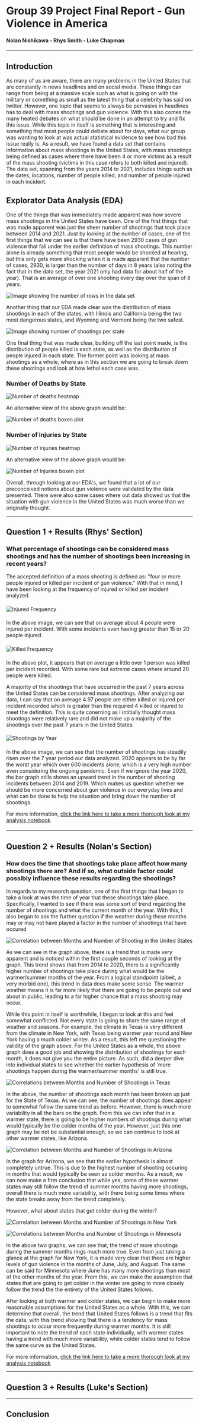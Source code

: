 # Group 39 Project Final Report - Gun Violence in America
#### Nolan Nishikawa - Rhys Smith - Luke Chapman

---
## Introduction
As many of us are aware, there are many problems in the United States that are constantly in news headlines and on social media. These things can range from being at a massive scale such as what is going on with the military or something as small as the latest thing that a celebrity has said on twitter. However, one topic that seems to always be pervasive in headlines has to deal with mass shootings and gun violence. With this also comes the many heated debates on what should be done in an attempt to try and fix this issue. While this topic in itself is something that is interesting and something that most people could debate about for days, what our group was wanting to look at was actual statistical evidence to see how bad this issue really is. As a result, we have found a data set that contains information about mass shootings in the United States, with mass shootings being defined as cases where there have been 4 or more victims as a result of the mass shooting (victims in this case refers to both killed and injured). The data set, spanning from the years 2014 to 2021, includes things such as the dates, locations, number of people killed, and number of people injured in each incident. 

## Explorator Data Analysis (EDA)
One of the things that was immediately made apparent was how severe mass shootings in the United States have been. One of the first things that was made apparent was just the sheer number of shootings that took place between 2014 and 2021. Just by looking at the number of cases, one of the first things that we can see is that there have been 2930 cases of gun violence that fall under the earlier definition of mass shootings. This number alone is already something that most people would be shocked at hearing, but this only gets more shocking when it is made apparent that the number of cases, 2930, is larger than the number of days in 8 years (also noting the fact that in the data set, the year 2021 only had data for about half of the year). That is an average of over one shooting every day over the span of 8 years. 

![Image showing the number of rows in the data set](images/NumberOfRows.png)

Another thing that our EDA made clear was the distribution of mass shootings in each of the states, with Illinois and California being the two most dangerous states, and Wyoming and Vermont being the two safest.

![Image showing number of shootings per state](images/NumberPerStateBar.png)

One final thing that was made clear, building off the last point made, is the distribution of people killed is each state, as well as the distribution of people injured in each state. The former point was looking at mass shootings as a whole, where as in this section we are going to break down these shootings and look at how lethal each case was.

### Number of Deaths by State

![Number of deaths heatmap](images/NumberOfDeathsHeatmap.png)

An alternative view of the above graph would be:

![Number of deaths boxen plot](images/NumberKilledBoxen.png)

### Number of Injuries by State

![Number of injuries heatmap](images/NumberOfInjuredHeatmap.png)

An alternative view of the above graph would be:

![Number of Injuries boxen plot](images/NumberInjuredBoxen.png)



Overall, through looking at our EDA's, we found that a lot of our preconceived notions about gun violence were validated by the data presented. There were also some cases where out data showed us that the situation with gun violence in the United States was much worse than we originally thought.

---

## Question 1 + Results (Rhys' Section)
### What percentage of shootings can be considered mass shootings and has the number of shootings been increasing in recent years?
The accepted definition of a mass shooting is defined as: "four or more people injured or killed per incident of gun violence." With that in mind, I have been looking at the frequency of injured or killed per incident analyzed. 
####
![Injured Frequency](images/injured_frequency_rhys.png)
####
In the above image, we can see that on average about 4 people were injured per incident. With some incidents even having greater than 15 or 20 people injured. 
####
![Killed Frequency](images/killed_frequency_rhys.png)
####
In the above plot, it appears that on average a little over 1 person was killed per incident recorded. With some rare but extreme cases where around 20 people were killed.

A majority of the shootings that have occurred in the past 7 years across the United States can be considered mass shootings. After analyzing our data, I can say that on average 4.97 people are either killed or injured per incident recorded which is greater than the required 4 killed or injured to meet the definition. This is quite conerning as I intitially thought mass shootings were relatively rare and did not make up a majority of the shootings over the past 7 years in the United States.
####
![Shootings by Year](images/per_year.png)
####

In the above image, we can see that the number of shootings has steadily risen over the 7 year period our data analyzed. 2020 appears to be by far the worst year which over 600 incidents alone, which is a very high number even considering the ongoing pandemic. Even if we ignore the year 2020, the bar graph stills shows an upward trend in the number of shooting incidents between 2014 and 2019. Which makes us question whether we should be more concerned about gun violence in our everyday lives and what can be done to help the situation and bring down the number of shootings.

For more information, [click the link here to take a more thorough look at my analysis notebook](notebooks/analysis1.ipynb)

####



---

## Question 2 + Results (Nolan's Section)
### How does the time that shootings take place affect how many shootings there are? And if so, what outside factor could possibly influence these results regarding the shootings?

In regards to my research question, one of the first things that I began to take a look at was the time of year that these shootings take place. Specifically, I wanted to see if there was some sort of trend regarding the number of shootings and what the current month of the year. With this, I also began to ask the further question if the weather during these months may or may not have played a factor in the number of shootings that have occured

![Correlation between Months and Number of Shooting in the United States](images/NumberOfShootingsUS.png)

As we can see in the graph above, there is a trend that is made very apparent and is noticed within the first couple seconds of looking at the graph. This trend shows that from 2014 to 2020, there is a significantly higher number of shootings take place during what would be the warmer/summer months of the year. From a logical standpoint (albeit, a very morbid one), this trend in data does make some sense. The warmer weather means it is far more likely that there are going to be people out and about in public, leading to a far higher chance that a mass shooting may occur. 

While this point in itself is worthwhile, I began to look at this and feel somewhat conflicted. Not every state is going to share the same range of weather and seasons. For example, the climate in Texas is very different from the climate in New York, with Texas being warmer year round and New York having a much colder winter. As a result, this left me questioning the validity of the graph above. For the United States as a whole, the above graph does a good job and showing the distribution of shootings for each month, it does not give you the entire picture. As such, did a deeper dive into individual states to see whether the earlier hypothesis of 'more shootings happen during the warmer/summer months' is still true. 

![Correlations between Months and Number of Shootings in Texas](images/NumberOfShootingTexas.png)

In the above, the number of shootings each month has been broken up just for the State of Texas. As we can see, the number of shootings does appear to somewhat follow the same trend as before. However, there is much more variability in all the bars on the graph. From this we can infer that in a warmer state, there is going to be higher numbers of shootings during what would typically be the colder months of the year. However, just this one graph may be not be substantial enough, so we can continue to look at other warmer states, like Arizona.

![Correlation between Months and Number of Shootings in Arizona](images/NumberOfShootingsArizona.png)

In the graph for Arizona, we see that the earlier hypothesis is almost completely untrue. This is due to the highest number of shooting occuring in months that would typically be seen as colder months. As a result, we can now make a firm conclusion that while yes, some of these warmer states may still follow the trend of  summer months having more shootings, overall there is much more variability, with there being some times where the state breaks away from the trend completely. 

However, what about states that get colder during the winter?

![Correlation between Months and Number of Shootings in New York](images/NumberOfShootingsNewYork.png)

![Correlations between Months and Number of Shootings in Minnesota](images/NumberOfShootingsMinnesota.png)

In the above two graphs, we can see that, the trend of more shootings during the summer months rings much more true. Even from just taking a glance at the graph for New York, it is made very clear that there are higher levels of gun violence in the months of June, July, and August. The same can be said for Minnesota where June has many more shootings than most of the other months of the year. From this, we can make the assumption that states that are going to get colder in the winter are going to more closely follow the trend the the entirety of the United States follows. 

After looking at both warmer and colder states, we can begin to make more reasonable assumptions for the United States as a whole. With this, we can determine that overall, the trend that United States follows is a trend that fits the data, with this trend showing that there is a tendency for mass shootings to occur more frequently during warmer months. It is still important to note the trend of each state individually, with warmer states having a trend with much more variability, while colder states tend to follow the same curve as the United States. 

For more information, [click the link here to take a more thorough look at my analysis notebook](notebooks/analysis2.ipynb)

---

## Question 3 + Results (Luke's Section)

---

## Conclusion